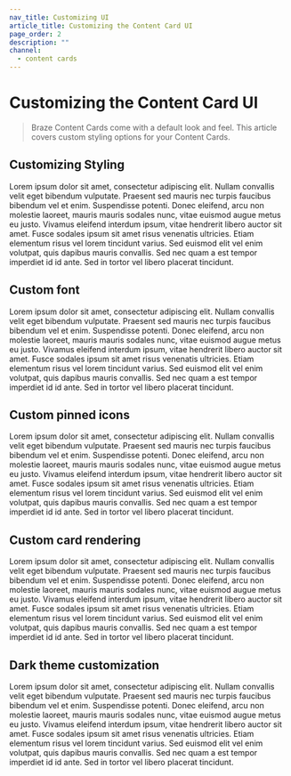 ```yaml
---
nav_title: Customizing UI
article_title: Customizing the Content Card UI
page_order: 2
description: ""
channel:
  - content cards
---
```


# Customizing the Content Card UI

> Braze Content Cards come with a default look and feel. This article covers custom styling options for your Content Cards.

## Customizing Styling
Lorem ipsum dolor sit amet, consectetur adipiscing elit. Nullam convallis velit eget bibendum vulputate. Praesent sed mauris nec turpis faucibus bibendum vel et enim. Suspendisse potenti. Donec eleifend, arcu non molestie laoreet, mauris mauris sodales nunc, vitae euismod augue metus eu justo. Vivamus eleifend interdum ipsum, vitae hendrerit libero auctor sit amet. Fusce sodales ipsum sit amet risus venenatis ultricies. Etiam elementum risus vel lorem tincidunt varius. Sed euismod elit vel enim volutpat, quis dapibus mauris convallis. Sed nec quam a est tempor imperdiet id id ante. Sed in tortor vel libero placerat tincidunt.


## Custom font
Lorem ipsum dolor sit amet, consectetur adipiscing elit. Nullam convallis velit eget bibendum vulputate. Praesent sed mauris nec turpis faucibus bibendum vel et enim. Suspendisse potenti. Donec eleifend, arcu non molestie laoreet, mauris mauris sodales nunc, vitae euismod augue metus eu justo. Vivamus eleifend interdum ipsum, vitae hendrerit libero auctor sit amet. Fusce sodales ipsum sit amet risus venenatis ultricies. Etiam elementum risus vel lorem tincidunt varius. Sed euismod elit vel enim volutpat, quis dapibus mauris convallis. Sed nec quam a est tempor imperdiet id id ante. Sed in tortor vel libero placerat tincidunt.

## Custom pinned icons
Lorem ipsum dolor sit amet, consectetur adipiscing elit. Nullam convallis velit eget bibendum vulputate. Praesent sed mauris nec turpis faucibus bibendum vel et enim. Suspendisse potenti. Donec eleifend, arcu non molestie laoreet, mauris mauris sodales nunc, vitae euismod augue metus eu justo. Vivamus eleifend interdum ipsum, vitae hendrerit libero auctor sit amet. Fusce sodales ipsum sit amet risus venenatis ultricies. Etiam elementum risus vel lorem tincidunt varius. Sed euismod elit vel enim volutpat, quis dapibus mauris convallis. Sed nec quam a est tempor imperdiet id id ante. Sed in tortor vel libero placerat tincidunt.

## Custom card rendering
Lorem ipsum dolor sit amet, consectetur adipiscing elit. Nullam convallis velit eget bibendum vulputate. Praesent sed mauris nec turpis faucibus bibendum vel et enim. Suspendisse potenti. Donec eleifend, arcu non molestie laoreet, mauris mauris sodales nunc, vitae euismod augue metus eu justo. Vivamus eleifend interdum ipsum, vitae hendrerit libero auctor sit amet. Fusce sodales ipsum sit amet risus venenatis ultricies. Etiam elementum risus vel lorem tincidunt varius. Sed euismod elit vel enim volutpat, quis dapibus mauris convallis. Sed nec quam a est tempor imperdiet id id ante. Sed in tortor vel libero placerat tincidunt.

## Dark theme customization 
Lorem ipsum dolor sit amet, consectetur adipiscing elit. Nullam convallis velit eget bibendum vulputate. Praesent sed mauris nec turpis faucibus bibendum vel et enim. Suspendisse potenti. Donec eleifend, arcu non molestie laoreet, mauris mauris sodales nunc, vitae euismod augue metus eu justo. Vivamus eleifend interdum ipsum, vitae hendrerit libero auctor sit amet. Fusce sodales ipsum sit amet risus venenatis ultricies. Etiam elementum risus vel lorem tincidunt varius. Sed euismod elit vel enim volutpat, quis dapibus mauris convallis. Sed nec quam a est tempor imperdiet id id ante. Sed in tortor vel libero placerat tincidunt.